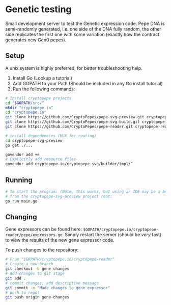 # Genetic testing

Small development server to test the Genetic expression code.
Pepe DNA is semi-randomly generated,
 i.e. one side of the DNA fully random,
 the other side replicates the first one with some variation
 (exactly how the contract generates new Gen0 pepes).

## Setup

A unix system is highly preferred, for better troubleshooting help.

1) Install Go (Lookup a tutorial)
1) Add GOPATH to your Path (Should be included in any Go install tutorial)
1) Run the following commands:

```bash
# Install cryptopepe projects
cd "$GOPATH/src/"
mkdir "cryptopepe.io"
cd "cryptopepe.io"
git clone https://github.com/CryptoPepes/pepe-svg-preview.git cryptopepe-svg-preview
git clone https://github.com/CryptoPepes/pepe-svg-build.git cryptopepe-svg
git clone https://github.com/CryptoPepes/pepe-reader.git cryptopepe-reader

# install dependencies (MUX for routing)
cd cryptopepe-svg-preview
go get ./...

govendor add +e
# Explicitly add resource files
govendor add cryptopepe.io/cryptopepe-svg/builder/tmpl/^
```

## Running

```bash
# To start the program: (Note, this works, but using an IDE may be a better idea)
# from the cryptopepe-svg-preview project root:
go run main.go
```

## Changing

Gene expressors can be found here: `$GOPATH/cryptopepe.io/cryptopepe-reader/pepe/expressors.go`.
Simply restart the server (should be *very* fast) to view the results of the new gene expressor code.

To push changes to the repository:

```bash
# From "$GOPATH/cryptopepe.io/cryptopepe-reader"
# Create a new branch
git checkout -b gene-changes
# Add changes to git stage
git add .
# commit changes, add descriptive message
git commit -m "Made changes to gene expressor"
# push to repo!
git push origin gene-changes
```
